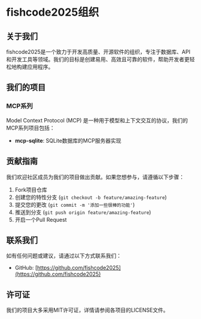 # fishcode2025组织

## 关于我们

fishcode2025是一个致力于开发高质量、开源软件的组织，专注于数据库、API和开发工具等领域。我们的目标是创建易用、高效且可靠的软件，帮助开发者更轻松地构建应用程序。

## 我们的项目

### MCP系列

Model Context Protocol (MCP) 是一种用于模型和上下文交互的协议，我们的MCP系列项目包括：

- **mcp-sqlite**: SQLite数据库的MCP服务器实现

## 贡献指南

我们欢迎社区成员为我们的项目做出贡献。如果您想参与，请遵循以下步骤：

1. Fork项目仓库
2. 创建您的特性分支 (`git checkout -b feature/amazing-feature`)
3. 提交您的更改 (`git commit -m '添加一些很棒的功能'`)
4. 推送到分支 (`git push origin feature/amazing-feature`)
5. 开启一个Pull Request

## 联系我们

如有任何问题或建议，请通过以下方式联系我们：

- GitHub: [https://github.com/fishcode2025](https://github.com/fishcode2025)

## 许可证

我们的项目大多采用MIT许可证，详情请参阅各项目的LICENSE文件。 
